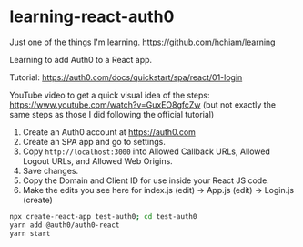 # learning-react-auth0

Just one of the things I'm learning. <https://github.com/hchiam/learning>

Learning to add Auth0 to a React app.

Tutorial: <https://auth0.com/docs/quickstart/spa/react/01-login>

YouTube video to get a quick visual idea of the steps: <https://www.youtube.com/watch?v=GuxEO8gfcZw> (but not exactly the same steps as those I did following the official tutorial)

1. Create an Auth0 account at <https://auth0.com>
2. Create an SPA app and go to settings.
3. Copy `http://localhost:3000` into Allowed Callback URLs, Allowed Logout URLs, and Allowed Web Origins.
4. Save changes.
5. Copy the Domain and Client ID for use inside your React JS code.
6. Make the edits you see here for index.js (edit) -> App.js (edit) -> Login.js (create)

```bash
npx create-react-app test-auth0; cd test-auth0
yarn add @auth0/auth0-react
yarn start
```
